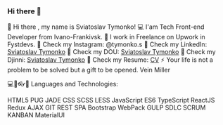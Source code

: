 ### Hi there 👋
👋 Hi there , my name is Sviatoslav Tymonko!
💻 I'am Tech Front-end Developer from Ivano-Frankivsk.
👔 I work in Freelance on Upwork in Fystdevs.
💬 Check my Instagram: @tymonko.s
💬 Check my LinkedIn: [Sviatoslav Tymonko](https://www.linkedin.com/in/sviatoslav-tymonko-965419222/)
💬 Check my DOU: [Sviatoslav Tymonko](https://dou.ua/users/sviataoslav-tymonko/)
💬 Check my Djinni: [Sviatoslav Tymonko](https://djinni.co/q/c1f5e4e296/)
💬 Check my Resume: [CV](https://drive.google.com/file/d/11D1GecJjojUBzFPoaNLz4dP7pwFignE0/view?usp=sharing)
⚡ Your life is not a problem to be solved but a gift to be opened.
Vein Miller

​💻​💾​👓​👔​ Languages and Technologies:

HTML5
PUG
JADE
CSS
SCSS
LESS
JavaScript
ES6
TypeScript
ReactJS
Redux
AJAX
GIT
REST
SPA
Bootstrap
WebPack
GULP
SDLC
SCRUM
KANBAN
MaterialUI
